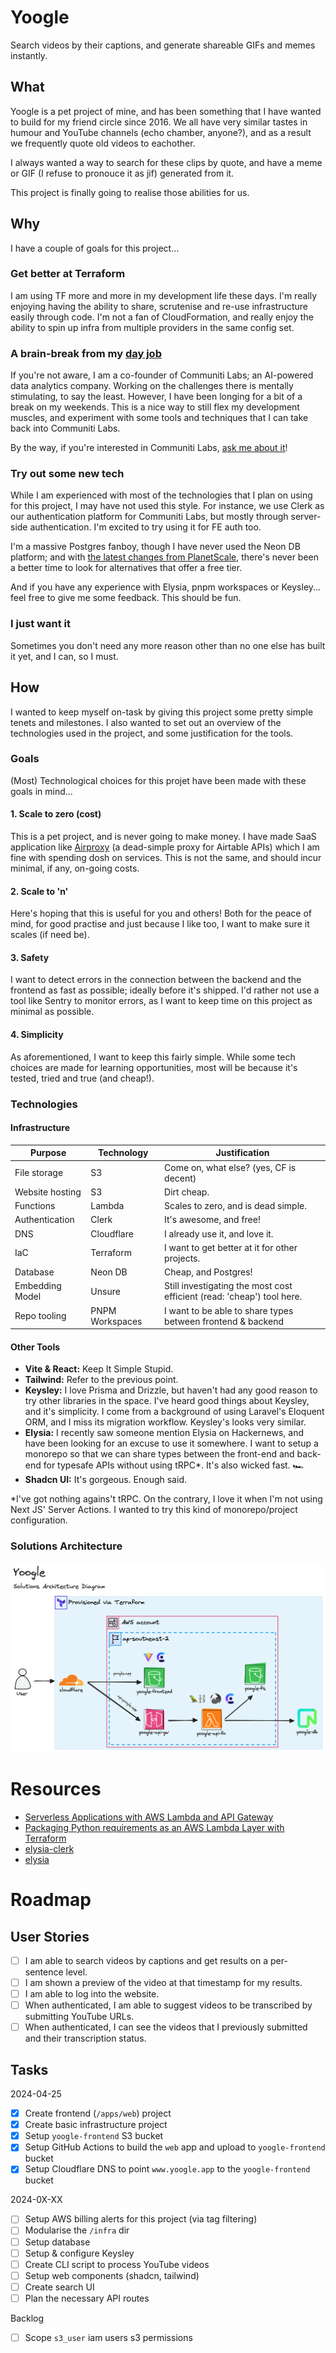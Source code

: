 # Yoogle

Search videos by their captions, and generate shareable GIFs and memes instantly.

## What

Yoogle is a pet project of mine, and has been something that I have wanted to build for my friend circle since 2016. We all have very similar tastes in humour and YouTube channels (echo chamber, anyone?), and as a result we frequently quote old videos to eachother.

I always wanted a way to search for these clips by quote, and have a meme or GIF (I refuse to pronouce it as jif) generated from it.

This project is finally going to realise those abilities for us.

## Why

I have a couple of goals for this project...

### Get better at Terraform

I am using TF more and more in my development life these days. I'm really enjoying having the ability to share, scrutenise and re-use infrastructure easily through code. I'm not a fan of CloudFormation, and really enjoy the ability to spin up infra from multiple providers in the same config set.

### A brain-break from my [day job](https://www.communitilabs.com)

If you're not aware, I am a co-founder of Communiti Labs; an AI-powered data analytics company. Working on the challenges there is mentally stimulating, to say the least. However, I have been longing for a bit of a break on my weekends. This is a nice way to still flex my development muscles, and experiment with some tools and techniques that I can take back into Communiti Labs.

By the way, if you're interested in Communiti Labs, [ask me about it](https://linkedin.com/in/danferg)!

### Try out some new tech

While I am experienced with most of the technologies that I plan on using for this project, I may have not used this style. For instance, we use Clerk as our authentication platform for Communiti Labs, but mostly through server-side authentication. I'm excited to try using it for FE auth too.

I'm a massive Postgres fanboy, though I have never used the Neon DB platform; and with [the latest changes from PlanetScale](https://planetscale.com/blog/planetscale-forever), there's never been a better time to look for alternatives that offer a free tier.

And if you have any experience with Elysia, pnpm workspaces or Keysley... feel free to give me some feedback. This should be fun.

### I just want it

Sometimes you don't need any more reason other than no one else has built it yet, and I can, so I must.

## How

I wanted to keep myself on-task by giving this project some pretty simple tenets and milestones. I also wanted to set out an overview of the technologies used in the project, and some justification for the tools.

### Goals

(Most) Technological choices for this projet have been made with these goals in mind...

#### 1. Scale to zero (cost)

This is a pet project, and is never going to make money. I have made SaaS application like [Airproxy](https://airproxy.app/) (a dead-simple proxy for Airtable APIs) which I am fine with spending dosh on services. This is not the same, and should incur minimal, if any, on-going costs.

#### 2. Scale to 'n'

Here's hoping that this is useful for you and others! Both for the peace of mind, for good practise and just because I like too, I want to make sure it scales (if need be).

#### 3. Safety

I want to detect errors in the connection between the backend and the frontend as fast as possible; ideally before it's shipped. I'd rather not use a tool like Sentry to monitor errors, as I want to keep time on this project as minimal as possible.

#### 4. Simplicity

As aforementioned, I want to keep this fairly simple. While some tech choices are made for learning opportunities, most will be because it's tested, tried and true (and cheap!).

### Technologies

#### Infrastructure

| Purpose         | Technology      | Justification                                                          |
| --------------- | --------------- | ---------------------------------------------------------------------- |
| File storage    | S3              | Come on, what else? (yes, CF is decent)                                |
| Website hosting | S3              | Dirt cheap.                                                            |
| Functions       | Lambda          | Scales to zero, and is dead simple.                                    |
| Authentication  | Clerk           | It's awesome, and free!                                                |
| DNS             | Cloudflare      | I already use it, and love it.                                         |
| IaC             | Terraform       | I want to get better at it for other projects.                         |
| Database        | Neon DB         | Cheap, and Postgres!                                                   |
| Embedding Model | Unsure          | Still investigating the most cost efficient (read: 'cheap') tool here. |
| Repo tooling    | PNPM Workspaces | I want to be able to share types between frontend & backend            |

#### Other Tools

- **Vite & React:** Keep It Simple Stupid.
- **Tailwind:** Refer to the previous point.
- **Keysley:** I love Prisma and Drizzle, but haven't had any good reason to try other libraries in the space. I've heard good things about Keysley, and it's simplicity. I come from a background of using Laravel's Eloquent ORM, and I miss its migration workflow. Keysley's looks very similar.
- **Elysia:** I recently saw someone mention Elysia on Hackernews, and have been looking for an excuse to use it somewhere. I want to setup a monorepo so that we can share types between the front-end and back-end for typesafe APIs without using tRPC\*. It's also wicked fast. 🏎️
- **Shadcn UI:** It's gorgeous. Enough said.

\*I've got nothing agains't tRPC. On the contrary, I love it when I'm not using Next JS' Server Actions. I wanted to try this kind of monorepo/project configuration.

### Solutions Architecture

![Yoogle solutions architecture design](https://github.com/danielferguson/yoogle/blob/main/assets/yoogle-solutions-architecture-design.png?raw=true)

# Resources

- [Serverless Applications with AWS Lambda and API Gateway](https://registry.terraform.io/providers/hashicorp/aws/2.34.0/docs/guides/serverless-with-aws-lambda-and-api-gateway#allowing-api-gateway-to-access-lambda)
- [Packaging Python requirements as an AWS Lambda Layer with Terraform](https://cj-hewett.medium.com/packaging-python-requirements-as-an-aws-lambda-layer-with-terraform-188f76db4e96)
- [elysia-clerk](https://github.com/wobsoriano/elysia-clerk)
- [elysia](https://elysiajs.com/)

# Roadmap

## User Stories

- [ ] I am able to search videos by captions and get results on a per-sentence level.
- [ ] I am shown a preview of the video at that timestamp for my results.
- [ ] I am able to log into the website.
- [ ] When authenticated, I am able to suggest videos to be transcribed by submitting YouTube URLs.
- [ ] When authenticated, I can see the videos that I previously submitted and their transcription status.

## Tasks

2024-04-25

- [x] Create frontend (`/apps/web`) project
- [x] Create basic infrastructure project
- [x] Setup `yoogle-frontend` S3 bucket
- [x] Setup GitHub Actions to build the `web` app and upload to `yoogle-frontend` bucket
- [x] Setup Cloudflare DNS to point `www.yoogle.app` to the `yoogle-frontend` bucket

2024-0X-XX

- [ ] Setup AWS billing alerts for this project (via tag filtering)
- [ ] Modularise the `/infra` dir
- [ ] Setup database
- [ ] Setup & configure Keysley
- [ ] Create CLI script to process YouTube videos
- [ ] Setup web components (shadcn, tailwind)
- [ ] Create search UI
- [ ] Plan the necessary API routes

Backlog

- [ ] Scope `s3_user` iam users s3 permissions
